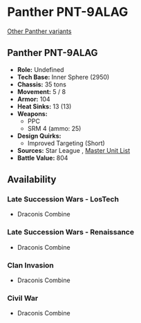 # Panther PNT-9ALAG 

[Other Panther variants](../panther.md) 

## Panther PNT-9ALAG 

- **Role:** Undefined 
- **Tech Base:** Inner Sphere (2950) 
- **Chassis:** 35 tons 
- **Movement:** 5 / 8 
- **Armor:** 104 
- **Heat Sinks:** 13 (13) 
- **Weapons:** 
  - PPC 
  - SRM 4 (ammo: 25) 
- **Design Quirks:** 
  - Improved Targeting (Short) 
- **Sources:** Star League , [Master Unit List](http://masterunitlist.info/Unit/Details/7417/panther-pnt-9alag) 
- **Battle Value:** 804 

## Availability 

### Late Succession Wars - LosTech 

- Draconis Combine 

### Late Succession Wars - Renaissance 

- Draconis Combine 

### Clan Invasion 

- Draconis Combine 

### Civil War 

- Draconis Combine 

